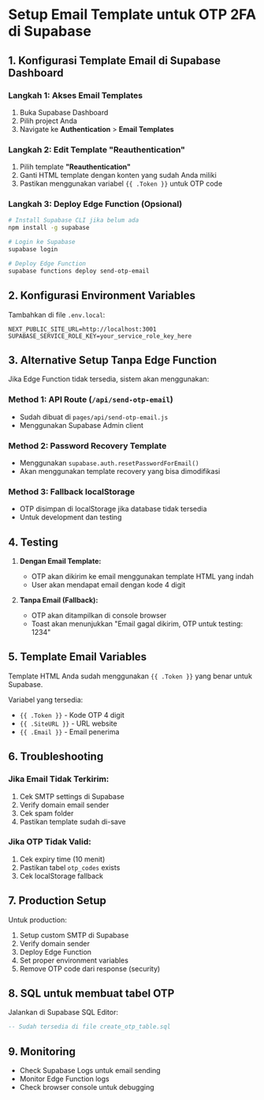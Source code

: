 # Setup Email Template untuk OTP 2FA di Supabase

## 1. Konfigurasi Template Email di Supabase Dashboard

### Langkah 1: Akses Email Templates
1. Buka Supabase Dashboard
2. Pilih project Anda
3. Navigate ke **Authentication** > **Email Templates**

### Langkah 2: Edit Template "Reauthentication"
1. Pilih template **"Reauthentication"**
2. Ganti HTML template dengan konten yang sudah Anda miliki
3. Pastikan menggunakan variabel `{{ .Token }}` untuk OTP code

### Langkah 3: Deploy Edge Function (Opsional)
```bash
# Install Supabase CLI jika belum ada
npm install -g supabase

# Login ke Supabase
supabase login

# Deploy Edge Function
supabase functions deploy send-otp-email
```

## 2. Konfigurasi Environment Variables

Tambahkan di file `.env.local`:
```env
NEXT_PUBLIC_SITE_URL=http://localhost:3001
SUPABASE_SERVICE_ROLE_KEY=your_service_role_key_here
```

## 3. Alternative Setup Tanpa Edge Function

Jika Edge Function tidak tersedia, sistem akan menggunakan:

### Method 1: API Route (`/api/send-otp-email`)
- Sudah dibuat di `pages/api/send-otp-email.js`
- Menggunakan Supabase Admin client

### Method 2: Password Recovery Template
- Menggunakan `supabase.auth.resetPasswordForEmail()`
- Akan menggunakan template recovery yang bisa dimodifikasi

### Method 3: Fallback localStorage
- OTP disimpan di localStorage jika database tidak tersedia
- Untuk development dan testing

## 4. Testing

1. **Dengan Email Template:**
   - OTP akan dikirim ke email menggunakan template HTML yang indah
   - User akan mendapat email dengan kode 4 digit

2. **Tanpa Email (Fallback):**
   - OTP akan ditampilkan di console browser
   - Toast akan menunjukkan "Email gagal dikirim, OTP untuk testing: 1234"

## 5. Template Email Variables

Template HTML Anda sudah menggunakan `{{ .Token }}` yang benar untuk Supabase.

Variabel yang tersedia:
- `{{ .Token }}` - Kode OTP 4 digit
- `{{ .SiteURL }}` - URL website
- `{{ .Email }}` - Email penerima

## 6. Troubleshooting

### Jika Email Tidak Terkirim:
1. Cek SMTP settings di Supabase
2. Verify domain email sender
3. Cek spam folder
4. Pastikan template sudah di-save

### Jika OTP Tidak Valid:
1. Cek expiry time (10 menit)
2. Pastikan tabel `otp_codes` exists
3. Cek localStorage fallback

## 7. Production Setup

Untuk production:
1. Setup custom SMTP di Supabase
2. Verify domain sender
3. Deploy Edge Function
4. Set proper environment variables
5. Remove OTP code dari response (security)

## 8. SQL untuk membuat tabel OTP

Jalankan di Supabase SQL Editor:
```sql
-- Sudah tersedia di file create_otp_table.sql
```

## 9. Monitoring

- Check Supabase Logs untuk email sending
- Monitor Edge Function logs
- Check browser console untuk debugging
